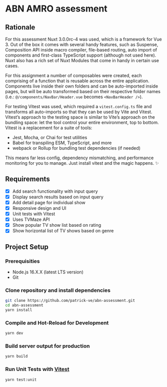 # ABN AMRO assessment

## Rationale

For this assessment Nuxt 3.0.0rc-4 was used, which is a framework for Vue 3. Out of the box it comes with several handy features, such as Suspense, Composition API inside macro compiler, file-based routing, auto import of components and first-class TypeScript support (although not used here). Nuxt also has a rich set of Nuxt Modules that come in handy in certain use cases.

For this assignment a number of composables were created, each comprising of a function that is reusable across the entire application. Components live inside their own folders and can be auto-imported inside pages, but will be auto transformed based on their respective folder names (i.e.: `@/components/NavBar/Header.vue` becomes `<NavBarHeader />`).

For testing Vitest was used, which required a `vitest.config.ts` file and transforms all auto-imports so that they can be used by Vite and Vitest. Vitest’s approach to the testing space is similar to Vite’s approach on the bundling space: let the tool control your entire environment, top to bottom. Vitest is a replacement for a suite of tools:

- Jest, Mocha, or Chai for test utilities
- Babel for transpiling ESM, TypeScript, and more
- webpack or Rollup for bundling test dependencies (if needed)

This means far less config, dependency mismatching, and performance monitoring for you to manage. Just install vitest and the magic happens. ✨

## Requirements

- [x] Add search functionality with input query
- [x] Display search results based on input query
- [x] Add detail page for individual show
- [x] Responsive design and UI
- [x] Unit tests with Vitest
- [x] Uses TVMaze API
- [x] Show popular TV show list based on rating
- [x] Show horizontal list of TV shows based on genre

## Project Setup

### Prerequisities

- Node.js 16.X.X (latest LTS version)
- Git

### Clone repository and install dependencies

```sh
git clone https://github.com/patrick-ve/abn-assessment.git
cd abn-assessment
yarn install
```

### Compile and Hot-Reload for Development

```sh
yarn dev
```

### Build server output for production

```sh
yarn build
```

### Run Unit Tests with [Vitest](https://vitest.dev/)

```sh
yarn test:unit
```
